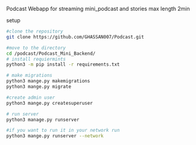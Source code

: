  Podcast
Webapp for streaming mini_podcast and stories 
max length 2min 

setup
```bash
#clone the repository 
git clone https://github.com/GHASSAN007/Podcast.git

#move to the directory
cd /podcast/Podcast_Mini_Backend/
# install requiermints 
python3 -m pip install -r requirements.txt

# make migrations 
python3 mange.py makemigrations
python3 mange.py migrate

#create admin user 
python3 mange.py createsuperuser

# run server
python3 manage.py runserver 

#if you want to run it in your network run 
python3 mange.py runserver --network

```


